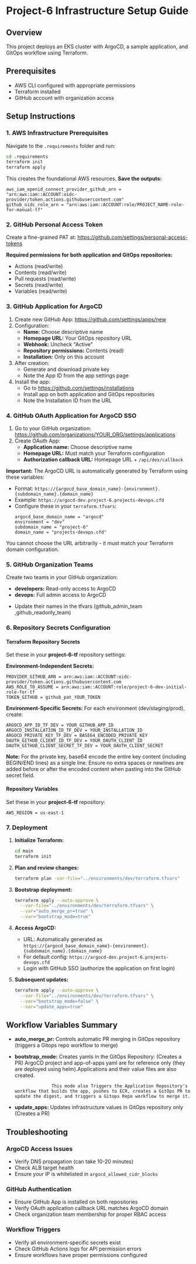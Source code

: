 # Project-6 Infrastructure Setup Guide

## Overview
This project deploys an EKS cluster with ArgoCD, a sample application, and GitOps workflow using Terraform.

## Prerequisites
- AWS CLI configured with appropriate permissions
- Terraform installed
- GitHub account with organization access

## Setup Instructions

### 1. AWS Infrastructure Prerequisites

Navigate to the `.requirements` folder and run:
```bash
cd .requirements
terraform init
terraform apply
```

This creates the foundational AWS resources. **Save the outputs:**
```
aws_iam_openid_connect_provider_github_arn = "arn:aws:iam::ACCOUNT:oidc-provider/token.actions.githubusercontent.com"
github_oidc_role_arn = "arn:aws:iam::ACCOUNT:role/PROJECT_NAME-role-for-manual-tf"
```

### 2. GitHub Personal Access Token

Create a fine-grained PAT at: https://github.com/settings/personal-access-tokens

**Required permissions for both application and GitOps repositories:**
- Actions (read/write)
- Contents (read/write)
- Pull requests (read/write)
- Secrets (read/write)
- Variables (read/write)

### 3. GitHub Application for ArgoCD

1. Create new GitHub App: https://github.com/settings/apps/new
2. Configuration:
   - **Name:** Choose descriptive name
   - **Homepage URL:** Your GitOps repository URL
   - **Webhook:** Uncheck "Active"
   - **Repository permissions:** Contents (read)
   - **Installation:** Only on this account
3. After creation:
   - Generate and download private key
   - Note the App ID from the app settings page
4. Install the app:
   - Go to https://github.com/settings/installations
   - Install app on both application and GitOps repositories
   - Note the Installation ID from the URL

### 4. GitHub OAuth Application for ArgoCD SSO

1. Go to your GitHub organization: https://github.com/organizations/YOUR_ORG/settings/applications
2. Create OAuth App:
   - **Application name:** Choose descriptive name
   - **Homepage URL:** Must match your Terraform configuration
   - **Authorization callback URL:** Homepage URL + `/api/dex/callback`

**Important:** The ArgoCD URL is automatically generated by Terraform using these variables:
- Format: `https://{argocd_base_domain_name}-{environment}.{subdomain_name}.{domain_name}`
- Example: `https://argocd-dev.project-6.projects-devops.cfd`
- Configure these in your `terraform.tfvars`:
  ```hcl
  argocd_base_domain_name = "argocd"
  environment = "dev" 
  subdomain_name = "project-6"
  domain_name = "projects-devops.cfd"
  ```

You cannot choose the URL arbitrarily - it must match your Terraform domain configuration.

### 5. GitHub Organization Teams

Create two teams in your GitHub organization:
- **developers:** Read-only access to ArgoCD
- **devops:** Full admin access to ArgoCD
* Update their names in the tfvars (github_admin_team ,github_readonly_team)

### 6. Repository Secrets Configuration

#### Terraform Repository Secrets
Set these in your **project-6-tf** repository settings:

**Environment-Independent Secrets:**
```
PROVIDER_GITHUB_ARN = arn:aws:iam::ACCOUNT:oidc-provider/token.actions.githubusercontent.com
AWS_ROLE_TO_ASSUME = arn:aws:iam::ACCOUNT:role/project-6-dev-initial-role-for-tf
TOKEN_GITHUB = github_pat_YOUR_TOKEN
```

**Environment-Specific Secrets:**
For each environment (dev/staging/prod), create:
```
ARGOCD_APP_ID_TF_DEV = YOUR_GITHUB_APP_ID
ARGOCD_INSTALLATION_ID_TF_DEV = YOUR_INSTALLATION_ID
ARGOCD_PRIVATE_KEY_TF_DEV = BASE64_ENCODED_PRIVATE_KEY
OAUTH_GITHUB_CLIENT_ID_TF_DEV = YOUR_OAUTH_CLIENT_ID
OAUTH_GITHUB_CLIENT_SECRET_TF_DEV = YOUR_OAUTH_CLIENT_SECRET
```

**Note:** For the private key, base64 encode the entire key content (including BEGIN/END lines) as a single line. Ensure no extra spaces or newlines are added before or after the encoded content when pasting into the GitHub secret field.

#### Repository Variables
Set these in your **project-6-tf** repository:
```
AWS_REGION = us-east-1
```

### 7. Deployment

1. **Initialize Terraform:**
   ```bash
   cd main
   terraform init
   ```

2. **Plan and review changes:**
   ```bash
   terraform plan -var-file="../environments/dev/terraform.tfvars"
   ```

3. **Bootstrap deployment:**
   ```bash
   terraform apply --auto-approve \
     --var-file="../environments/dev/terraform.tfvars" \
     --var="auto_merge_pr=true" \
     --var="bootstrap_mode=true"
   ```

4. **Access ArgoCD:**
   - URL: Automatically generated as `https://{argocd_base_domain_name}-{environment}.{subdomain_name}.{domain_name}`
   - For default config: `https://argocd-dev.project-6.projects-devops.cfd`
   - Login with GitHub SSO (authorize the application on first login)

5. **Subsequent updates:**
   ```bash
   terraform apply --auto-approve \
     --var-file="../environments/dev/terraform.tfvars" \
     --var="bootstrap_mode=false" \
     --var="update_apps=true"
   ```

## Workflow Variables Summary

- **auto_merge_pr:** Controls automatic PR merging in GitOps repository (triggers a Gitops repo workflow to merge)
- **bootstrap_mode:** Creates yamls in the GitOps Repository: (Creates a PR)
                        ArgoCD project and app-of-apps yaml are for reference only (they are deployed using helm).Applications and their value files are also created.
                        
                    This mode also Triggers the Application Repository's workflow that builds the app, pushes to ECR, creates a GitOps PR to update the digest, and triggers a Gitops Repo workflow to merge it.
- **update_apps:** Updates infrastructure values in GitOps repository only (Creates a PR)

## Troubleshooting

### ArgoCD Access Issues
- Verify DNS propagation (can take 10-20 minutes)
- Check ALB target health
- Ensure your IP is whitelisted in `argocd_allowed_cidr_blocks`

### GitHub Authentication
- Ensure GitHub App is installed on both repositories
- Verify OAuth application callback URL matches ArgoCD domain
- Check organization team membership for proper RBAC access

### Workflow Triggers
- Verify all environment-specific secrets exist
- Check GitHub Actions logs for API permission errors
- Ensure workflows have proper permissions configured